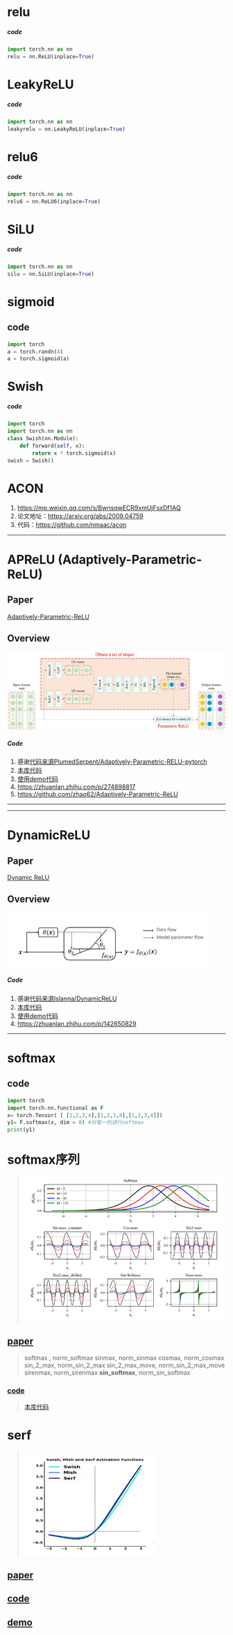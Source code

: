 # relu
##### code
```python
import torch.nn as nn
relu = nn.ReLU(inplace=True)
```

# LeakyReLU
##### code
```python
import torch.nn as nn
leakyrelu = nn.LeakyReLU(inplace=True)
```

# relu6
##### code
```python
import torch.nn as nn
relu6 = nn.ReLU6(inplace=True)
```

# SiLU
##### code
```python
import torch.nn as nn
silu = nn.SiLU(inplace=True)
```

# sigmoid
## code
```python
import torch
a = torch.randn(4)
a = torch.sigmoid(a)
```

# Swish
##### code
```python
import torch
import torch.nn as nn
class Swish(nn.Module):
    def forward(self, x):
        return x * torch.sigmoid(x)
swish = Swish()
```


# ACON
1. https://mp.weixin.qq.com/s/BwnsqwECR9xmUjFsxDf1AQ
2. 论文地址：https://arxiv.org/abs/2009.04759
3. 代码：https://github.com/nmaac/acon

***
# APReLU (Adaptively-Parametric-ReLU)
## Paper
[Adaptively-Parametric-ReLU](https://ieeexplore.ieee.org/document/8998530)

## Overview
![Adaptively-Parametric-ReLU](Basic-idea-of-APReLU.png)

##### Code
1. 感谢[代码来源PlumedSerpent/Adaptively-Parametric-RELU-pytorch](https://github.com/PlumedSerpent/Adaptively-Parametric-RELU-pytorch/blob/master/APReLU.py) 
2. [本库代码](APReLU.py)
3. [使用demo代码](../../../../test/cv/bases/activates/APReLUdemo.py)
4. https://zhuanlan.zhihu.com/p/274898817
5. https://github.com/zhao62/Adaptively-Parametric-ReLU
***

***
# DynamicReLU
## Paper
[Dynamic ReLU](https://arxiv.org/pdf/2003.10027.pdf)

## Overview
![DynamicReLU](DynamicReLU.png)

##### Code
1. 感谢[代码来源Islanna/DynamicReLU](https://github.com/Islanna/DynamicReLU) 
2. [本库代码](DynamicReLU.py)
3. [使用demo代码](../../../../test/cv/bases/activates/DynamicReLUdemo.py)
4. https://zhuanlan.zhihu.com/p/142650829
***

# softmax
## code
```python
import torch
import torch.nn.functional as F
x= torch.Tensor( [ [1,2,3,4],[1,2,3,4],[1,2,3,4]])
y1= F.softmax(x, dim = 0) #对每一列进行softmax
print(y1)
```

# softmax序列
> ![](softmaxseq.png)
## [paper](https://arxiv.org/pdf/2108.07153.pdf)
> softmax , norm_softmax 
    sinmax, norm_sinmax
    cosmax, norm_cosmax
    sin_2_max, norm_sin_2_max
    sin_2_max_move, norm_sin_2_max_move
    sirenmax, norm_sirenmax
    **sin_softmax**, norm_sin_softmax
### [code](https://github.com/slwang9353/Period-alternatives-of-Softmax)
> [本库代码](softmax_sequence.py)
    
# serf
> ![](serf.png)
## [paper](https://arxiv.org/pdf/2108.09598.pdf)
## [code](Serf.py)
## [demo](../../../../test/cv/bases/activates/test_serf.py)